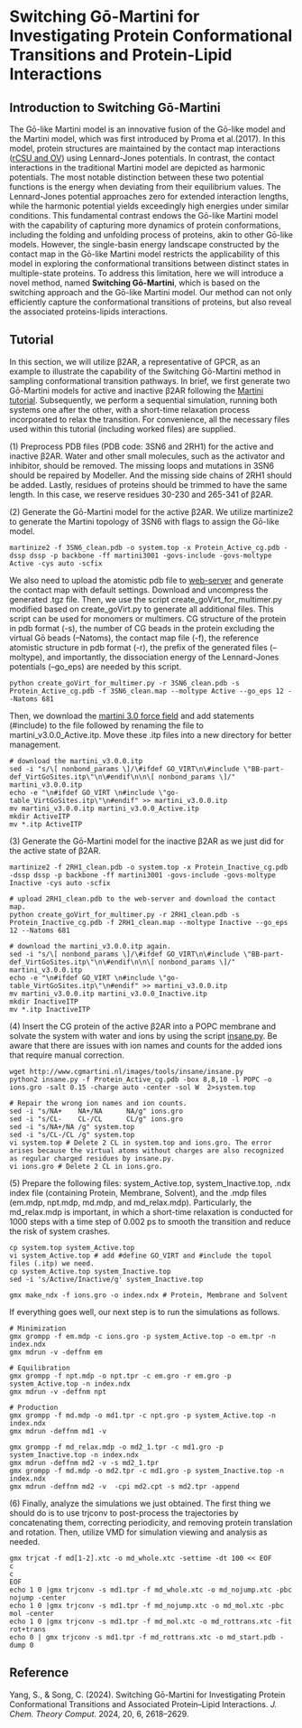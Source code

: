 # Switching Gō-Martini for Investigating Protein Conformational Transitions and Protein-Lipid Interactions

## Introduction to Switching Gō-Martini

The Gō-like Martini model is an innovative fusion of the Gō-like model and the Martini model, which was first introduced by Proma et al.(2017). In this model, protein structures are maintained by the contact map interactions ([rCSU and OV](http://info.ifpan.edu.pl/~rcsu/rcsu/index.html)) using Lennard-Jones potentials. In contrast, the contact interactions in the traditional Martini model are depicted as harmonic potentials. The most notable distinction between these two potential functions is the energy when deviating from their equilibrium values. The Lennard-Jones potential approaches zero for extended interaction lengths, while the harmonic potential yields exceedingly high energies under similar conditions. This fundamental contrast endows the Gō-like Martini model with the capability of capturing more dynamics of protein conformations, including the folding and unfolding process of proteins, akin to other Gō-like models. However, the single-basin energy landscape constructed by the contact map in the Gō-like Martini model restricts the applicability of this model in exploring the conformational transitions between distinct states in multiple-state proteins. To address this limitation, here we will introduce a novel method, named **Switching Gō-Martini**, which is based on the switching approach and the Gō-like Martini model. Our method can not only efficiently capture the conformational transitions of proteins, but also reveal the associated proteins-lipids interactions.

## Tutorial

In this section, we will utilize β2AR, a representative of GPCR, as an example to illustrate the capability of the Switching Gō-Martini method in sampling conformational transition pathways. In brief, we first generate two Gō-Martini models for active and inactive β2AR following the [Martini tutorial](http://cgmartini.nl/index.php/2021-martini-online-workshop/tutorials/564-2-proteins-basic-and-martinize-2). Subsequently, we perform a sequential simulation, running both systems one after the other, with a short-time relaxation process incorporated to relax the transition. For convenience, all the necessary files used within this tutorial (including worked files) are supplied.

(1) Preprocess PDB files (PDB code: 3SN6 and 2RH1) for the active and inactive β2AR. Water and other small molecules, such as the activator and inhibitor, should be removed. The missing loops and mutations in 3SN6 should be repaired by Modeller. And the missing side chains of 2RH1 should be added. Lastly, residues of proteins should be trimmed to have the same length. In this case, we reserve residues 30-230 and 265-341 of β2AR.

(2) Generate the Gō-Martini model for the active β2AR. We utilize martinize2 to generate the Martini topology of 3SN6 with flags to assign the Gō-like model.

```
martinize2 -f 3SN6_clean.pdb -o system.top -x Protein_Active_cg.pdb -dssp dssp -p backbone -ff martini3001 -govs-include -govs-moltype Active -cys auto -scfix

```

We also need to upload the atomistic pdb file to [web-server](http://info.ifpan.edu.pl/~rcsu/rcsu/index.html) and generate the contact map with default settings. Download and uncompress the generated .tgz file. Then, we use the script create_goVirt_for_multimer.py modified based on create_goVirt.py to generate all additional files. This script can be used for monomers or multimers. CG structure of the protein in pdb format (-s), the number of CG beads in the protein excluding the virtual Gō beads (–Natoms), the contact map file (-f), the reference atomistic structure in pdb format (-r), the prefix of the generated files (–moltype), and importantly, the dissociation energy of the Lennard-Jones potentials (–go_eps) are needed by this script.

```
python create_goVirt_for_multimer.py -r 3SN6_clean.pdb -s Protein_Active_cg.pdb -f 3SN6_clean.map --moltype Active --go_eps 12 --Natoms 681

```

Then, we download the [martini 3.0 force field](http://www.cgmartini.nl/images/martini_v300.zip) and add statements (#include) to the file followed by renaming the file to martini_v3.0.0_Active.itp. Move these .itp files into a new directory for better management.

```
# download the martini_v3.0.0.itp
sed -i "s/\[ nonbond_params \]/\#ifdef GO_VIRT\n\#include \"BB-part-def_VirtGoSites.itp\"\n\#endif\n\n\[ nonbond_params \]/" martini_v3.0.0.itp
echo -e "\n#ifdef GO_VIRT \n#include \"go-table_VirtGoSites.itp\"\n#endif" >> martini_v3.0.0.itp
mv martini_v3.0.0.itp martini_v3.0.0_Active.itp
mkdir ActiveITP
mv *.itp ActiveITP

```

(3) Generate the Gō-Martini model for the inactive β2AR as we just did for the active state of β2AR.

```
martinize2 -f 2RH1_clean.pdb -o system.top -x Protein_Inactive_cg.pdb -dssp dssp -p backbone -ff martini3001 -govs-include -govs-moltype Inactive -cys auto -scfix

# upload 2RH1_clean.pdb to the web-server and download the contact map.
python create_goVirt_for_multimer.py -r 2RH1_clean.pdb -s Protein_Inactive_cg.pdb -f 2RH1_clean.map --moltype Inactive --go_eps 12 --Natoms 681

# download the martini_v3.0.0.itp again.
sed -i "s/\[ nonbond_params \]/\#ifdef GO_VIRT\n\#include \"BB-part-def_VirtGoSites.itp\"\n\#endif\n\n\[ nonbond_params \]/" martini_v3.0.0.itp
echo -e "\n#ifdef GO_VIRT \n#include \"go-table_VirtGoSites.itp\"\n#endif" >> martini_v3.0.0.itp
mv martini_v3.0.0.itp martini_v3.0.0_Inactive.itp
mkdir InactiveITP
mv *.itp InactiveITP

```

(4) Insert the CG protein of the active β2AR into a POPC membrane and solvate the system with water and ions by using the script [insane.py](http://www.cgmartini.nl/images/tools/insane/insane.py). Be aware that there are issues with ion names and counts for the added ions that require manual correction.

```
wget http://www.cgmartini.nl/images/tools/insane/insane.py
python2 insane.py -f Protein_Active_cg.pdb -box 8,8,10 -l POPC -o ions.gro -salt 0.15 -charge auto -center -sol W  2>system.top

# Repair the wrong ion names and ion counts.
sed -i "s/NA+    NA+/NA      NA/g" ions.gro
sed -i "s/CL-    CL-/CL      CL/g" ions.gro
sed -i "s/NA+/NA /g" system.top
sed -i "s/CL-/CL /g" system.top
vi system.top # Delete 2 CL in system.top and ions.gro. The error arises because the virtual atoms without charges are also recognized as regular charged residues by insane.py.
vi ions.gro # Delete 2 CL in ions.gro.

```

(5) Prepare the following files: system_Active.top, system_Inactive.top, .ndx index file (containing Protein, Membrane, Solvent), and the .mdp files (em.mdp, npt.mdp, md.mdp, and md_relax.mdp). Particularly, the md_relax.mdp is important, in which a short-time relaxation is conducted for 1000 steps with a time step of 0.002 ps to smooth the transition and reduce the risk of system crashes.

```
cp system.top system_Active.top
vi system_Active.top # add #define GO_VIRT and #include the topol files (.itp) we need.
cp system_Active.top system_Inactive.top
sed -i 's/Active/Inactive/g' system_Inactive.top

gmx make_ndx -f ions.gro -o index.ndx # Protein, Membrane and Solvent

```

If everything goes well, our next step is to run the simulations as follows.

```
# Minimization
gmx grompp -f em.mdp -c ions.gro -p system_Active.top -o em.tpr -n index.ndx
gmx mdrun -v -deffnm em

# Equilibration
gmx grompp -f npt.mdp -o npt.tpr -c em.gro -r em.gro -p system_Active.top -n index.ndx
gmx mdrun -v -deffnm npt

# Production
gmx grompp -f md.mdp -o md1.tpr -c npt.gro -p system_Active.top -n index.ndx
gmx mdrun -deffnm md1 -v

gmx grompp -f md_relax.mdp -o md2_1.tpr -c md1.gro -p system_Inactive.top -n index.ndx
gmx mdrun -deffnm md2 -v -s md2_1.tpr
gmx grompp -f md.mdp -o md2.tpr -c md1.gro -p system_Inactive.top -n index.ndx
gmx mdrun -deffnm md2 -v  -cpi md2.cpt -s md2.tpr -append

```

(6) Finally, analyze the simulations we just obtained. The first thing we should do is to use trjconv to post-process the trajectories by concatenating them, correcting periodicity, and removing protein translation and rotation. Then, utilize VMD for simulation viewing and analysis as needed.

```
gmx trjcat -f md[1-2].xtc -o md_whole.xtc -settime -dt 100 << EOF
c
c
EOF
echo 1 0 |gmx trjconv -s md1.tpr -f md_whole.xtc -o md_nojump.xtc -pbc nojump -center
echo 1 0 |gmx trjconv -s md1.tpr -f md_nojump.xtc -o md_mol.xtc -pbc mol -center
echo 1 0 |gmx trjconv -s md1.tpr -f md_mol.xtc -o md_rottrans.xtc -fit rot+trans
echo 0 | gmx trjconv -s md1.tpr -f md_rottrans.xtc -o md_start.pdb -dump 0

```

## Reference
Yang, S., & Song, C. (2024). Switching Gō-Martini for Investigating Protein Conformational Transitions and Associated Protein–Lipid Interactions. *J. Chem. Theory Comput*. 2024, 20, 6, 2618–2629.
